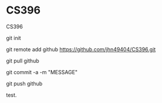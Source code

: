 CS396
=====

CS396

git init

git remote add github https://github.com/jhn49404/CS396.git

git pull github

git commit -a -m "MESSAGE"

git push github

test.